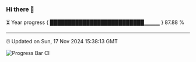 ### Hi there 👋

⏳ Year progress { ██████████████████████████▁▁▁▁ } 87.88 %

---

⏰ Updated on Sun, 17 Nov 2024 15:38:13 GMT

![Progress Bar CI](https://github.com/IshwaranRudhara/GIT-ACTION/workflows/Progress%20Bar%20CI/badge.svg)
